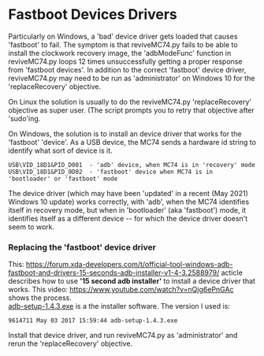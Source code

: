 # Fastboot Devices Drivers

Particularly on Windows, a 'bad' device driver gets loaded that causes 'fastboot' to fail.  The symptom is that reviveMC74.py fails to 
be able to install the clockwork recovery image, the 'adbModeFunc' function in reviveMC74.py loops 12 times unsuccessfully getting a 
proper response from 'fastboot devices'.  In addition to the correct 'fastboot' device driver, reviveMC74.py may need to be run as 
'administrator' on Windows 10 for the 'replaceRecovery' objective.

On Linux the solution is usually to do the reviveMC74.py 'replaceRecovery' objective as super user. (The script prompts you to retry that
objective after 'sudo'ing.

On Windows, the solution is to install an device driver that works for the 'fastboot' 'device'.  As a USB device, the MC74 sends a hardware id
string to identify what sort of device is it. 

    USB\VID_18D1&PID_D001  - 'adb' device, when MC74 is in 'recovery' mode
    USB\VID_18D1&PID_0D02  - 'fastboot' device when MC74 is in 'bootloader' or 'fastboot' mode
    
The device driver (which may have been 'updated' in a recent (May 2021) Windows 10 update) works correctly, with 'adb', when the MC74 identifies itself 
in recovery mode, but when in 'bootloader' (aka 'fastboot') mode, it identifies itself as a different device -- for which the device driver doesn't
seem to work.

### Replacing the 'fastboot' device driver

This: https://forum.xda-developers.com/t/official-tool-windows-adb-fastboot-and-drivers-15-seconds-adb-installer-v1-4-3.2588979/
acticle describes how to use **'15 second adb installer'** to install a device driver that works.
This video: https://www.youtube.com/watch?v=nQjg6ePnGAc shows the process.  
[adb-setup-1.4.3.exe](https://forum.xda-developers.com/attachment.php?attachmentid=4623157&d=1540039037) is a the installer software. 
The version I used is: 

    9614711 May 03 2017 15:59:44 adb-setup-1.4.3.exe

Install that device driver, and run reviveMC74.py as 'administrator' and rerun the 'replaceRecovery' objective.

